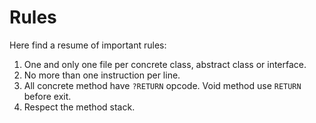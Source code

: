 # Rules

Here find a resume of important rules:
1. One and only one file per concrete class, abstract class or interface.
1. No more than one instruction per line.
1. All concrete method have `?RETURN` opcode. Void method use `RETURN` before exit.
1. Respect the method stack.